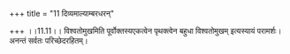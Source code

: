 +++
title = "11 दिव्यमाल्याम्बरधरन्"

+++
।।11.11।। विश्वतोमुखमिति पूर्वोक्तस्यएकत्वेन पृथक्त्वेन बहुधा
विश्वतोमुखम् इत्यस्यायं परामर्शः। अनन्तं सर्वतः परिच्छेदरहितम्।
